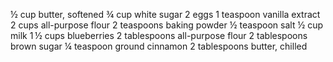 ½ cup butter, softened
¾ cup white sugar
2 eggs
1 teaspoon vanilla extract
2 cups all-purpose flour
2 teaspoons baking powder
½ teaspoon salt
½ cup milk
1 ½ cups blueberries
2 tablespoons all-purpose flour
2 tablespoons brown sugar
¼ teaspoon ground cinnamon
2 tablespoons butter, chilled